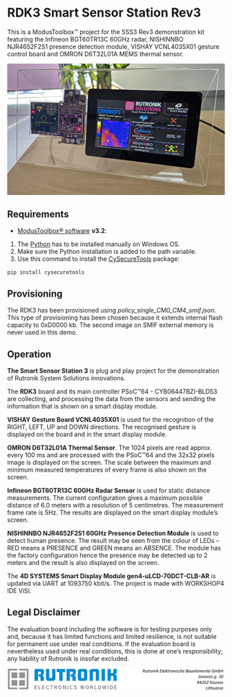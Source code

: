 # RDK3 Smart Sensor Station Rev3

This is a ModusToolbox™ project for the SSS3 Rev3 demonstration kit featuring the Infineon BGT60TR13C 60GHz radar, NISHINNBO NJR4652F2S1 presence detection module, VISHAY VCNL4035X01 gesture control board and OMRON D6T32L01A MEMS thermal sensor.

 <img src="images/sss3.jpg" style="zoom:50%;" />

## Requirements

- [ModusToolbox® software](https://www.infineon.com/cms/en/design-support/tools/sdk/modustoolbox-software/) **v3.2**: 

1. The [Python](https://www.python.org/) has to be installed manually on Windows OS.
2. Make sure the Python installation is added to the path variable. 
3. Use this command to install the [CySecureTools](https://pypi.org/project/cysecuretools/) package:

```
pip install cysecuretools
```

## Provisioning

The RDK3 has been provisioned using *policy_single_CM0_CM4_smif.json.* This type of provisioning has been chosen because it extends internal flash capacity to 0xD0000 kb. The second image on SMIF external memory is never used in this demo.

## Operation

**The Smart Sensor Station 3** is plug and play project for the demonstration of Rutronik System Solutions innovations.

The **RDK3** board and its main controller PSoC™64 - CYB06447BZI-BLD53 are collecting, and processing the data from the sensors and sending the information that is shown on a smart display module.

**VISHAY Gesture Board VCNL4035X01** is used for the recognition of the RIGHT, LEFT, UP and DOWN directions. The recognised gesture is displayed on the board and in the smart display module.

**OMRON D6T32L01A Thermal Sensor**. The 1024 pixels are read approx. every 100 ms and are processed with the PSoC™64 and the 32x32 pixels image is displayed on the screen. The scale between the maximum and minimum measured temperatures of every frame is also shown on the screen.

**Infineon BGT60TR13C 60GHz Radar Sensor** is used for static distance measurements. The current configuration gives a maximum possible distance of 6.0 meters with a resolution of 5 centimetres. The measurement frame rate is 5Hz. The results are displayed on the smart display module’s screen.

**NISHINNBO NJR4652F2S1 60GHz Presence Detection Module** is used to detect human presence. The result may be seen from the colour of LEDs – RED means a PRESENCE and GREEN means an ABSENCE. The module has the factory configuration hence the presence may be detected up to 2 meters and the result is also displayed on the screen.

The **4D SYSTEMS Smart Display Module gen4-uLCD-70DCT-CLB-AR** is updated via UART at 1093750 kbit/s. The project is made with  WORKSHOP4 IDE ViSi.

## Legal Disclaimer

The evaluation board including the software is for testing purposes only and, because it has limited functions and limited resilience, is not suitable for permanent use under real conditions. If the evaluation board is nevertheless used under real conditions, this is done at one’s responsibility; any liability of Rutronik is insofar excluded. 

<img src="images/rutronik_origin_kaunas.png" style="zoom:50%;" />



